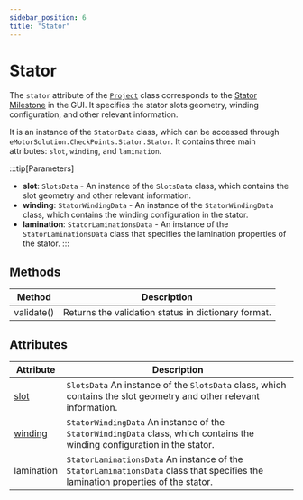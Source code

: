 ```yaml
---
sidebar_position: 6
title: "Stator"
---
```

# Stator

The `stator` attribute of the [`Project`](/docs/api/Project/) class corresponds to the [Stator Milestone](/docs/docs/Stator/) in the GUI. It specifies the stator slots geometry, winding configuration, and other relevant information.

It is an instance of the `StatorData` class, which can be accessed through `eMotorSolution.CheckPoints.Stator.Stator`. It contains three main attributes: `slot`, `winding`, and `lamination`.

:::tip[Parameters]
- **slot**: `SlotsData` - An instance of the `SlotsData` class, which contains the slot geometry and other relevant information.
- **winding**: `StatorWindingData` - An instance of the `StatorWindingData` class, which contains the winding configuration in the stator.
- **lamination**: `StatorLaminationsData` - An instance of the `StatorLaminationsData` class that specifies the lamination properties of the stator.
:::

## Methods
| Method | Description |
|--------|-------------|
| validate() | Returns the validation status in dictionary format. |

## Attributes
| Attribute | Description |
|---|---|
| [slot](/docs/api/Stator/slot) | `SlotsData` An instance of the `SlotsData` class, which contains the slot geometry and other relevant information. |
| [winding](/docs/api/Stator/winding/) | `StatorWindingData` An instance of the `StatorWindingData` class, which contains the winding configuration in the stator. |
| lamination | `StatorLaminationsData` An instance of the `StatorLaminationsData` class that specifies the lamination properties of the stator. |
